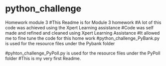 # python_challenge
Homework module 3 
#This Readme is for Module 3 homework
#A lot of this code was achieved using the Xpert Learning assistance
#Code was self made and refined and cleaned using Xpert Learning Assistance
#It allowed me to fine tune the code for this home work
#python_challenge_PyBank.py is used for the resource files under the Pybank folder

#pyhton_challenge_PyPoll.py is used for the resource files under the PyPoll folder
#This is my very first Readme.
